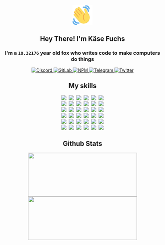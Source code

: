 <div><p align=center><img src=./resources/images/wave.gif width=64px height=64px></p><h2 align=center>Hey There! I'm Käse Fuchs</h2><h3 align=center>I'm a <code>18.32176</code> year old fox who writes code to make computers do things</h3><p align=center><a href=https://discord.com/users/507526681125322772><img alt=Discord src="https://img.shields.io/badge/Discord-5865F2?logo=discord&logoColor=white&style=flat-square#6e3ef894a8ed8358ba66e00c178f918b"> </a><a href=https://gitlab.com/kasefuchs><img alt=GitLab src="https://img.shields.io/badge/GitLab-330F63?logo=gitlab&logoColor=white&style=flat-square#6e3ef894a8ed8358ba66e00c178f918b"> </a><a href=https://npmjs.com/~kasefuchs><img alt=NPM src="https://img.shields.io/badge/NPM-CB3837?logo=npm&logoColor=white&style=flat-square#6e3ef894a8ed8358ba66e00c178f918b"> </a><a href=https://t.me/kasefuchs><img alt=Telegram src="https://img.shields.io/badge/Telegram-2CA5E0?logo=telegram&logoColor=white&style=flat-square#6e3ef894a8ed8358ba66e00c178f918b"> </a><a href=https://twitter.com/kasefuchs><img alt=Twitter src="https://img.shields.io/badge/Twitter-1DA1F2?logo=twitter&logoColor=white&style=flat-square#6e3ef894a8ed8358ba66e00c178f918b"></a></p><h2 align=center>My skills</h2><p align=center><a href=https://aws.amazon.com/ ><picture><source srcset="https://skillicons.dev/icons?i=aws&theme=dark#6e3ef894a8ed8358ba66e00c178f918b" media="(prefers-color-scheme: dark)"><source srcset="https://skillicons.dev/icons?i=aws&theme=light#6e3ef894a8ed8358ba66e00c178f918b" media="(prefers-color-scheme: light), (prefers-color-scheme: no-preference)"><img src="https://skillicons.dev/icons?i=aws&theme=light#6e3ef894a8ed8358ba66e00c178f918b"></picture></a>&nbsp;&nbsp;<a href=https://en.wikipedia.org/wiki/Bash_(Unix_shell)><picture><source srcset="https://skillicons.dev/icons?i=bash&theme=dark#6e3ef894a8ed8358ba66e00c178f918b" media="(prefers-color-scheme: dark)"><source srcset="https://skillicons.dev/icons?i=bash&theme=light#6e3ef894a8ed8358ba66e00c178f918b" media="(prefers-color-scheme: light), (prefers-color-scheme: no-preference)"><img src="https://skillicons.dev/icons?i=bash&theme=light#6e3ef894a8ed8358ba66e00c178f918b"></picture></a>&nbsp;&nbsp;<a href=https://discord.com/developers/docs><picture><source srcset="https://skillicons.dev/icons?i=bots&theme=dark#6e3ef894a8ed8358ba66e00c178f918b" media="(prefers-color-scheme: dark)"><source srcset="https://skillicons.dev/icons?i=bots&theme=light#6e3ef894a8ed8358ba66e00c178f918b" media="(prefers-color-scheme: light), (prefers-color-scheme: no-preference)"><img src="https://skillicons.dev/icons?i=bots&theme=light#6e3ef894a8ed8358ba66e00c178f918b"></picture></a>&nbsp;&nbsp;<a href=https://www.cloudflare.com/ ><picture><source srcset="https://skillicons.dev/icons?i=cloudflare&theme=dark#6e3ef894a8ed8358ba66e00c178f918b" media="(prefers-color-scheme: dark)"><source srcset="https://skillicons.dev/icons?i=cloudflare&theme=light#6e3ef894a8ed8358ba66e00c178f918b" media="(prefers-color-scheme: light), (prefers-color-scheme: no-preference)"><img src="https://skillicons.dev/icons?i=cloudflare&theme=light#6e3ef894a8ed8358ba66e00c178f918b"></picture></a>&nbsp;&nbsp;<a href=https://en.wikipedia.org/wiki/CSS><picture><source srcset="https://skillicons.dev/icons?i=css&theme=dark#6e3ef894a8ed8358ba66e00c178f918b" media="(prefers-color-scheme: dark)"><source srcset="https://skillicons.dev/icons?i=css&theme=light#6e3ef894a8ed8358ba66e00c178f918b" media="(prefers-color-scheme: light), (prefers-color-scheme: no-preference)"><img src="https://skillicons.dev/icons?i=css&theme=light#6e3ef894a8ed8358ba66e00c178f918b"></picture></a>&nbsp;&nbsp;<a href=https://www.docker.com/ ><picture><source srcset="https://skillicons.dev/icons?i=docker&theme=dark#6e3ef894a8ed8358ba66e00c178f918b" media="(prefers-color-scheme: dark)"><source srcset="https://skillicons.dev/icons?i=docker&theme=light#6e3ef894a8ed8358ba66e00c178f918b" media="(prefers-color-scheme: light), (prefers-color-scheme: no-preference)"><img src="https://skillicons.dev/icons?i=docker&theme=light#6e3ef894a8ed8358ba66e00c178f918b"></picture></a><br><a href=https://www.electronjs.org/ ><picture><source srcset="https://skillicons.dev/icons?i=electron&theme=dark#6e3ef894a8ed8358ba66e00c178f918b" media="(prefers-color-scheme: dark)"><source srcset="https://skillicons.dev/icons?i=electron&theme=light#6e3ef894a8ed8358ba66e00c178f918b" media="(prefers-color-scheme: light), (prefers-color-scheme: no-preference)"><img src="https://skillicons.dev/icons?i=electron&theme=light#6e3ef894a8ed8358ba66e00c178f918b"></picture></a>&nbsp;&nbsp;<a href=https://expressjs.com/ ><picture><source srcset="https://skillicons.dev/icons?i=express&theme=dark#6e3ef894a8ed8358ba66e00c178f918b" media="(prefers-color-scheme: dark)"><source srcset="https://skillicons.dev/icons?i=express&theme=light#6e3ef894a8ed8358ba66e00c178f918b" media="(prefers-color-scheme: light), (prefers-color-scheme: no-preference)"><img src="https://skillicons.dev/icons?i=express&theme=light#6e3ef894a8ed8358ba66e00c178f918b"></picture></a>&nbsp;&nbsp;<a href=https://www.figma.com/ ><picture><source srcset="https://skillicons.dev/icons?i=figma&theme=dark#6e3ef894a8ed8358ba66e00c178f918b" media="(prefers-color-scheme: dark)"><source srcset="https://skillicons.dev/icons?i=figma&theme=light#6e3ef894a8ed8358ba66e00c178f918b" media="(prefers-color-scheme: light), (prefers-color-scheme: no-preference)"><img src="https://skillicons.dev/icons?i=figma&theme=light#6e3ef894a8ed8358ba66e00c178f918b"></picture></a>&nbsp;&nbsp;<a href=https://firebase.google.com/ ><picture><source srcset="https://skillicons.dev/icons?i=firebase&theme=dark#6e3ef894a8ed8358ba66e00c178f918b" media="(prefers-color-scheme: dark)"><source srcset="https://skillicons.dev/icons?i=firebase&theme=light#6e3ef894a8ed8358ba66e00c178f918b" media="(prefers-color-scheme: light), (prefers-color-scheme: no-preference)"><img src="https://skillicons.dev/icons?i=firebase&theme=light#6e3ef894a8ed8358ba66e00c178f918b"></picture></a>&nbsp;&nbsp;<a href=https://flask.palletsprojects.com/ ><picture><source srcset="https://skillicons.dev/icons?i=flask&theme=dark#6e3ef894a8ed8358ba66e00c178f918b" media="(prefers-color-scheme: dark)"><source srcset="https://skillicons.dev/icons?i=flask&theme=light#6e3ef894a8ed8358ba66e00c178f918b" media="(prefers-color-scheme: light), (prefers-color-scheme: no-preference)"><img src="https://skillicons.dev/icons?i=flask&theme=light#6e3ef894a8ed8358ba66e00c178f918b"></picture></a>&nbsp;&nbsp;<a href=https://cloud.google.com/ ><picture><source srcset="https://skillicons.dev/icons?i=gcp&theme=dark#6e3ef894a8ed8358ba66e00c178f918b" media="(prefers-color-scheme: dark)"><source srcset="https://skillicons.dev/icons?i=gcp&theme=light#6e3ef894a8ed8358ba66e00c178f918b" media="(prefers-color-scheme: light), (prefers-color-scheme: no-preference)"><img src="https://skillicons.dev/icons?i=gcp&theme=light#6e3ef894a8ed8358ba66e00c178f918b"></picture></a><br><a href=https://git-scm.com/ ><picture><source srcset="https://skillicons.dev/icons?i=git&theme=dark#6e3ef894a8ed8358ba66e00c178f918b" media="(prefers-color-scheme: dark)"><source srcset="https://skillicons.dev/icons?i=git&theme=light#6e3ef894a8ed8358ba66e00c178f918b" media="(prefers-color-scheme: light), (prefers-color-scheme: no-preference)"><img src="https://skillicons.dev/icons?i=git&theme=light#6e3ef894a8ed8358ba66e00c178f918b"></picture></a>&nbsp;&nbsp;<a href=https://github.com/ ><picture><source srcset="https://skillicons.dev/icons?i=github&theme=dark#6e3ef894a8ed8358ba66e00c178f918b" media="(prefers-color-scheme: dark)"><source srcset="https://skillicons.dev/icons?i=github&theme=light#6e3ef894a8ed8358ba66e00c178f918b" media="(prefers-color-scheme: light), (prefers-color-scheme: no-preference)"><img src="https://skillicons.dev/icons?i=github&theme=light#6e3ef894a8ed8358ba66e00c178f918b"></picture></a>&nbsp;&nbsp;<a href=https://gitlab.com/ ><picture><source srcset="https://skillicons.dev/icons?i=gitlab&theme=dark#6e3ef894a8ed8358ba66e00c178f918b" media="(prefers-color-scheme: dark)"><source srcset="https://skillicons.dev/icons?i=gitlab&theme=light#6e3ef894a8ed8358ba66e00c178f918b" media="(prefers-color-scheme: light), (prefers-color-scheme: no-preference)"><img src="https://skillicons.dev/icons?i=gitlab&theme=light#6e3ef894a8ed8358ba66e00c178f918b"></picture></a>&nbsp;&nbsp;<a href=https://www.heroku.com/ ><picture><source srcset="https://skillicons.dev/icons?i=heroku&theme=dark#6e3ef894a8ed8358ba66e00c178f918b" media="(prefers-color-scheme: dark)"><source srcset="https://skillicons.dev/icons?i=heroku&theme=light#6e3ef894a8ed8358ba66e00c178f918b" media="(prefers-color-scheme: light), (prefers-color-scheme: no-preference)"><img src="https://skillicons.dev/icons?i=heroku&theme=light#6e3ef894a8ed8358ba66e00c178f918b"></picture></a>&nbsp;&nbsp;<a href=https://en.wikipedia.org/wiki/HTML><picture><source srcset="https://skillicons.dev/icons?i=html&theme=dark#6e3ef894a8ed8358ba66e00c178f918b" media="(prefers-color-scheme: dark)"><source srcset="https://skillicons.dev/icons?i=html&theme=light#6e3ef894a8ed8358ba66e00c178f918b" media="(prefers-color-scheme: light), (prefers-color-scheme: no-preference)"><img src="https://skillicons.dev/icons?i=html&theme=light#6e3ef894a8ed8358ba66e00c178f918b"></picture></a>&nbsp;&nbsp;<a href=https://en.wikipedia.org/wiki/JavaScript><picture><source srcset="https://skillicons.dev/icons?i=js&theme=dark#6e3ef894a8ed8358ba66e00c178f918b" media="(prefers-color-scheme: dark)"><source srcset="https://skillicons.dev/icons?i=js&theme=light#6e3ef894a8ed8358ba66e00c178f918b" media="(prefers-color-scheme: light), (prefers-color-scheme: no-preference)"><img src="https://skillicons.dev/icons?i=js&theme=light#6e3ef894a8ed8358ba66e00c178f918b"></picture></a><br><a href=https://en.wikipedia.org/wiki/Linux><picture><source srcset="https://skillicons.dev/icons?i=linux&theme=dark#6e3ef894a8ed8358ba66e00c178f918b" media="(prefers-color-scheme: dark)"><source srcset="https://skillicons.dev/icons?i=linux&theme=light#6e3ef894a8ed8358ba66e00c178f918b" media="(prefers-color-scheme: light), (prefers-color-scheme: no-preference)"><img src="https://skillicons.dev/icons?i=linux&theme=light#6e3ef894a8ed8358ba66e00c178f918b"></picture></a>&nbsp;&nbsp;<a href=https://mui.com/ ><picture><source srcset="https://skillicons.dev/icons?i=materialui&theme=dark#6e3ef894a8ed8358ba66e00c178f918b" media="(prefers-color-scheme: dark)"><source srcset="https://skillicons.dev/icons?i=materialui&theme=light#6e3ef894a8ed8358ba66e00c178f918b" media="(prefers-color-scheme: light), (prefers-color-scheme: no-preference)"><img src="https://skillicons.dev/icons?i=materialui&theme=light#6e3ef894a8ed8358ba66e00c178f918b"></picture></a>&nbsp;&nbsp;<a href=https://en.wikipedia.org/wiki/Markdown><picture><source srcset="https://skillicons.dev/icons?i=md&theme=dark#6e3ef894a8ed8358ba66e00c178f918b" media="(prefers-color-scheme: dark)"><source srcset="https://skillicons.dev/icons?i=md&theme=light#6e3ef894a8ed8358ba66e00c178f918b" media="(prefers-color-scheme: light), (prefers-color-scheme: no-preference)"><img src="https://skillicons.dev/icons?i=md&theme=light#6e3ef894a8ed8358ba66e00c178f918b"></picture></a>&nbsp;&nbsp;<a href=https://www.mongodb.com/ ><picture><source srcset="https://skillicons.dev/icons?i=mongodb&theme=dark#6e3ef894a8ed8358ba66e00c178f918b" media="(prefers-color-scheme: dark)"><source srcset="https://skillicons.dev/icons?i=mongodb&theme=light#6e3ef894a8ed8358ba66e00c178f918b" media="(prefers-color-scheme: light), (prefers-color-scheme: no-preference)"><img src="https://skillicons.dev/icons?i=mongodb&theme=light#6e3ef894a8ed8358ba66e00c178f918b"></picture></a>&nbsp;&nbsp;<a href=https://www.mysql.com/ ><picture><source srcset="https://skillicons.dev/icons?i=mysql&theme=dark#6e3ef894a8ed8358ba66e00c178f918b" media="(prefers-color-scheme: dark)"><source srcset="https://skillicons.dev/icons?i=mysql&theme=light#6e3ef894a8ed8358ba66e00c178f918b" media="(prefers-color-scheme: light), (prefers-color-scheme: no-preference)"><img src="https://skillicons.dev/icons?i=mysql&theme=light#6e3ef894a8ed8358ba66e00c178f918b"></picture></a>&nbsp;&nbsp;<a href=https://nextjs.org/ ><picture><source srcset="https://skillicons.dev/icons?i=nextjs&theme=dark#6e3ef894a8ed8358ba66e00c178f918b" media="(prefers-color-scheme: dark)"><source srcset="https://skillicons.dev/icons?i=nextjs&theme=light#6e3ef894a8ed8358ba66e00c178f918b" media="(prefers-color-scheme: light), (prefers-color-scheme: no-preference)"><img src="https://skillicons.dev/icons?i=nextjs&theme=light#6e3ef894a8ed8358ba66e00c178f918b"></picture></a><br><a href=https://nodejs.org/en/ ><picture><source srcset="https://skillicons.dev/icons?i=nodejs&theme=dark#6e3ef894a8ed8358ba66e00c178f918b" media="(prefers-color-scheme: dark)"><source srcset="https://skillicons.dev/icons?i=nodejs&theme=light#6e3ef894a8ed8358ba66e00c178f918b" media="(prefers-color-scheme: light), (prefers-color-scheme: no-preference)"><img src="https://skillicons.dev/icons?i=nodejs&theme=light#6e3ef894a8ed8358ba66e00c178f918b"></picture></a>&nbsp;&nbsp;<a href=https://www.postgresql.org/ ><picture><source srcset="https://skillicons.dev/icons?i=postgres&theme=dark#6e3ef894a8ed8358ba66e00c178f918b" media="(prefers-color-scheme: dark)"><source srcset="https://skillicons.dev/icons?i=postgres&theme=light#6e3ef894a8ed8358ba66e00c178f918b" media="(prefers-color-scheme: light), (prefers-color-scheme: no-preference)"><img src="https://skillicons.dev/icons?i=postgres&theme=light#6e3ef894a8ed8358ba66e00c178f918b"></picture></a>&nbsp;&nbsp;<a href=https://learn.microsoft.com/en-us/powershell/ ><picture><source srcset="https://skillicons.dev/icons?i=powershell&theme=dark#6e3ef894a8ed8358ba66e00c178f918b" media="(prefers-color-scheme: dark)"><source srcset="https://skillicons.dev/icons?i=powershell&theme=light#6e3ef894a8ed8358ba66e00c178f918b" media="(prefers-color-scheme: light), (prefers-color-scheme: no-preference)"><img src="https://skillicons.dev/icons?i=powershell&theme=light#6e3ef894a8ed8358ba66e00c178f918b"></picture></a>&nbsp;&nbsp;<a href=https://www.python.org/ ><picture><source srcset="https://skillicons.dev/icons?i=py&theme=dark#6e3ef894a8ed8358ba66e00c178f918b" media="(prefers-color-scheme: dark)"><source srcset="https://skillicons.dev/icons?i=py&theme=light#6e3ef894a8ed8358ba66e00c178f918b" media="(prefers-color-scheme: light), (prefers-color-scheme: no-preference)"><img src="https://skillicons.dev/icons?i=py&theme=light#6e3ef894a8ed8358ba66e00c178f918b"></picture></a>&nbsp;&nbsp;<a href=https://www.raspberrypi.org/ ><picture><source srcset="https://skillicons.dev/icons?i=raspberrypi&theme=dark#6e3ef894a8ed8358ba66e00c178f918b" media="(prefers-color-scheme: dark)"><source srcset="https://skillicons.dev/icons?i=raspberrypi&theme=light#6e3ef894a8ed8358ba66e00c178f918b" media="(prefers-color-scheme: light), (prefers-color-scheme: no-preference)"><img src="https://skillicons.dev/icons?i=raspberrypi&theme=light#6e3ef894a8ed8358ba66e00c178f918b"></picture></a>&nbsp;&nbsp;<a href=https://reactjs.org/ ><picture><source srcset="https://skillicons.dev/icons?i=react&theme=dark#6e3ef894a8ed8358ba66e00c178f918b" media="(prefers-color-scheme: dark)"><source srcset="https://skillicons.dev/icons?i=react&theme=light#6e3ef894a8ed8358ba66e00c178f918b" media="(prefers-color-scheme: light), (prefers-color-scheme: no-preference)"><img src="https://skillicons.dev/icons?i=react&theme=light#6e3ef894a8ed8358ba66e00c178f918b"></picture></a><br><a href=https://redux.js.org/ ><picture><source srcset="https://skillicons.dev/icons?i=redux&theme=dark#6e3ef894a8ed8358ba66e00c178f918b" media="(prefers-color-scheme: dark)"><source srcset="https://skillicons.dev/icons?i=redux&theme=light#6e3ef894a8ed8358ba66e00c178f918b" media="(prefers-color-scheme: light), (prefers-color-scheme: no-preference)"><img src="https://skillicons.dev/icons?i=redux&theme=light#6e3ef894a8ed8358ba66e00c178f918b"></picture></a>&nbsp;&nbsp;<a href=https://en.wikipedia.org/wiki/Regular_expression><picture><source srcset="https://skillicons.dev/icons?i=regex&theme=dark#6e3ef894a8ed8358ba66e00c178f918b" media="(prefers-color-scheme: dark)"><source srcset="https://skillicons.dev/icons?i=regex&theme=light#6e3ef894a8ed8358ba66e00c178f918b" media="(prefers-color-scheme: light), (prefers-color-scheme: no-preference)"><img src="https://skillicons.dev/icons?i=regex&theme=light#6e3ef894a8ed8358ba66e00c178f918b"></picture></a>&nbsp;&nbsp;<a href=https://en.wikipedia.org/wiki/Sass_(stylesheet_language)><picture><source srcset="https://skillicons.dev/icons?i=sass&theme=dark#6e3ef894a8ed8358ba66e00c178f918b" media="(prefers-color-scheme: dark)"><source srcset="https://skillicons.dev/icons?i=sass&theme=light#6e3ef894a8ed8358ba66e00c178f918b" media="(prefers-color-scheme: light), (prefers-color-scheme: no-preference)"><img src="https://skillicons.dev/icons?i=sass&theme=light#6e3ef894a8ed8358ba66e00c178f918b"></picture></a>&nbsp;&nbsp;<a href=https://www.typescriptlang.org/ ><picture><source srcset="https://skillicons.dev/icons?i=ts&theme=dark#6e3ef894a8ed8358ba66e00c178f918b" media="(prefers-color-scheme: dark)"><source srcset="https://skillicons.dev/icons?i=ts&theme=light#6e3ef894a8ed8358ba66e00c178f918b" media="(prefers-color-scheme: light), (prefers-color-scheme: no-preference)"><img src="https://skillicons.dev/icons?i=ts&theme=light#6e3ef894a8ed8358ba66e00c178f918b"></picture></a>&nbsp;&nbsp;<a href=https://unity.com/ ><picture><source srcset="https://skillicons.dev/icons?i=unity&theme=dark#6e3ef894a8ed8358ba66e00c178f918b" media="(prefers-color-scheme: dark)"><source srcset="https://skillicons.dev/icons?i=unity&theme=light#6e3ef894a8ed8358ba66e00c178f918b" media="(prefers-color-scheme: light), (prefers-color-scheme: no-preference)"><img src="https://skillicons.dev/icons?i=unity&theme=light#6e3ef894a8ed8358ba66e00c178f918b"></picture></a>&nbsp;&nbsp;<a href=https://workers.cloudflare.com/ ><picture><source srcset="https://skillicons.dev/icons?i=workers&theme=dark#6e3ef894a8ed8358ba66e00c178f918b" media="(prefers-color-scheme: dark)"><source srcset="https://skillicons.dev/icons?i=workers&theme=light#6e3ef894a8ed8358ba66e00c178f918b" media="(prefers-color-scheme: light), (prefers-color-scheme: no-preference)"><img src="https://skillicons.dev/icons?i=workers&theme=light#6e3ef894a8ed8358ba66e00c178f918b"></picture></a><br></p><h2 align=center>Github Stats</h2><p align=center><picture><source srcset="https://github-readme-stats-kasefuchs.vercel.app/api/?count_private=true&hide_border=true&hide_rank=true&line_height=20&hide_title=true&username=Kasefuchs&theme=dark#6e3ef894a8ed8358ba66e00c178f918b" media="(prefers-color-scheme: dark)"><source srcset="https://github-readme-stats-kasefuchs.vercel.app/api/?count_private=true&hide_border=true&hide_rank=true&line_height=20&hide_title=true&username=Kasefuchs&theme=light#6e3ef894a8ed8358ba66e00c178f918b" media="(prefers-color-scheme: light), (prefers-color-scheme: no-preference)"><img align=middle width=350 height=140 src="https://github-readme-stats-kasefuchs.vercel.app/api/?count_private=true&hide_border=true&hide_rank=true&line_height=20&hide_title=true&username=Kasefuchs&theme=light#6e3ef894a8ed8358ba66e00c178f918b"></picture><picture><source srcset="https://github-readme-stats-kasefuchs.vercel.app/api/top-langs/?count_private=true&hide_border=true&layout=compact&username=Kasefuchs&theme=dark#6e3ef894a8ed8358ba66e00c178f918b" media="(prefers-color-scheme: dark)"><source srcset="https://github-readme-stats-kasefuchs.vercel.app/api/top-langs/?count_private=true&hide_border=true&layout=compact&username=Kasefuchs&theme=light#6e3ef894a8ed8358ba66e00c178f918b" media="(prefers-color-scheme: light), (prefers-color-scheme: no-preference)"><img align=middle width=350 height=140 src="https://github-readme-stats-kasefuchs.vercel.app/api/top-langs/?count_private=true&hide_border=true&layout=compact&username=Kasefuchs&theme=light#6e3ef894a8ed8358ba66e00c178f918b"></picture></p><img src="https://hit.yhype.me/github/profile?user_id=64592097#6e3ef894a8ed8358ba66e00c178f918b" alt=""></div>
